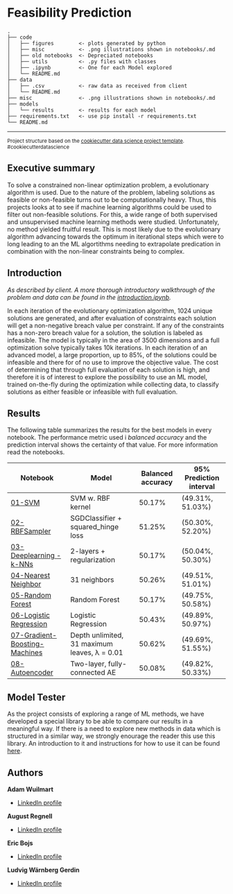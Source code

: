 # Feasibility Prediction

```
.
├── code
│   ├── figures        <- plots generated by python
│   ├── misc           <- .png illustrations shown in notebooks/.md 
│   ├── old notebooks  <- Depreciated notebooks
│   ├── utils          <- .py files with classes
│   ├── .ipynb         <- One for each Model explored
│   └── README.md
├── data
│   ├── .csv           <- raw data as received from client
│   └── README.md
├── misc               <- .png illustrations shown in notebooks/.md 
├── models
│   └── results        <- results for each model
├── requirements.txt   <- use pip install -r requirements.txt
└── README.md

```
--------

<p><small>Project structure based on the <a target="_blank" href="https://drivendata.github.io/cookiecutter-data-science/">cookiecutter data science project template</a>. #cookiecutterdatascience</small></p>

## Executive summary
To solve a constrained non-linear optimization problem, a evolutionary algorithm is used. Due to the nature of the problem, labeling solutions as feasible or non-feasible turns out to be computationally heavy. Thus, this projects looks at to see if machine learning algorithms could be used to filter out non-feasible solutions. For this, a wide range of both supervised and unsupervised machine learning methods were studied. Unfortunately, no method yielded fruitful result. This is most likely due to the evolutionary algorithm advancing towards the optimum in iterational steps which were to long leading to an the ML algortithms needing to extrapolate predication in combination with the non-linear constraints being to complex. 

## Introduction
_As described by client. A more thorough introductory walkthrough of the problem and data can be found in the [introduction.ipynb](https://github.com/KodAgge/Feasibility-Prediction/blob/master/Introduction.ipynb)._

In each iteration of the evolutionary optimization algorithm, 1024 unique solutions are generated, and after evaluation of constraints each solution will get a non-negative breach value per constraint. If any of the constraints has a non-zero breach value for a solution, the solution is labeled as infeasible. The model is typically in the area of 3500 dimensions and a full optimization solve typically takes 10k iterations. In each iteration of an advanced model, a large proportion, up to 85%, of the solutions could be infeasible and there for of no use to improve the objective value. The cost of determining that through full evaluation of each solution is high, and therefore it is of interest to explore the possibility to use an ML model, trained on-the-fly during the optimization while collecting data, to classify solutions as either feasible or infeasible with full evaluation.

## Results

The following table summarizes the results for the best models in every notebook. The performance metric used i _balanced accuracy_ and the prediction interval shows the certainty of that value. For more information read the notebooks.

| Notebook      | Model | Balanced accuracy      | 95% Prediction interval | 
| ----------- | ----------- | ----------- | ----------- |
| [01-SVM](https://github.com/KodAgge/Feasibility-Prediction/blob/master/code/01-SVM.ipynb)      |    SVM w. RBF kernel    |  50.17%  |     (49.31%, 51.03%)    | 
| [02-RBFSampler](https://github.com/KodAgge/Feasibility-Prediction/blob/master/code/02-RBFSampler.ipynb)      |    SGDClassifier + squared_hinge loss    |  51.25%  |     (50.30%, 52.20%)    |
| [03-Deeplearning - k-NNs](https://github.com/KodAgge/Feasibility-Prediction/blob/master/code/03-Deeplearning%20-%20k-NNs.ipynb)      |    2-layers + regularization    | 50.17%  |     (50.04%, 50.30%)    |
| [04-Nearest Neighbor](https://github.com/KodAgge/Feasibility-Prediction/blob/master/code/04-Nearest%20Neighbor.ipynb)      |    31 neighbors   |  50.26%  |     (49.51%, 51.01%)    |
| [05-Random Forest](https://github.com/KodAgge/Feasibility-Prediction/blob/master/code/05-Random-Forest.ipynb)      |    Random Forest    |  50.17%  |     (49.75%, 50.58%)    |
| [06-Logistic Regression](https://github.com/KodAgge/Feasibility-Prediction/blob/master/code/06-Logistic%20Regression.ipynb)      |   Logistic Regression     | 50.43%  |     (49.89%, 50.97%)    |
| [07-Gradient-Boosting-Machines](https://github.com/KodAgge/Feasibility-Prediction/blob/master/code/07-Gradient-Boosting-Machines.ipynb)      |   Depth unlimited, 31 maximum leaves, λ = 0.01      |  50.62%  |     (49.69%, 51.55%)    |
| [08-Autoencoder](https://github.com/KodAgge/Feasibility-Prediction/blob/master/code/08-Autoencoder.ipynb)      |   Two-layer, fully-connected AE     |  50.08%  |     (49.82%, 50.33%)    |


## Model Tester
As the project consists of exploring a range of ML methods, we have developed a special library to be able to compare our results in a meaningful way. If there is a need to explore new methods in data which is structured in a similar way, we strongly enourage the reader this use this library. An introduction to it and instructions for how to use it can be found [here](https://github.com/KodAgge/Feasibility-Prediction/blob/master/code/B-Testing%20instructions.ipynb).


## Authors
**Adam Wuilmart**
- [LinkedIn profile](https://www.linkedin.com/in/adam-wuilmart/)

**August Regnell**
- [LinkedIn profile](https://www.linkedin.com/in/august-regnell-7966598b/)

**Eric Bojs**
- [LinkedIn profile](https://www.linkedin.com/in/bojs/)

**Ludvig Wärnberg Gerdin**
- [LinkedIn profile](https://www.linkedin.com/in/ludvig-w%C3%A4rnberg-gerdin-0a352715b/)
